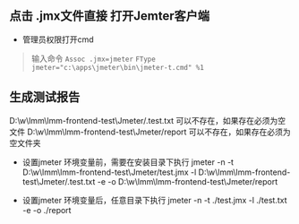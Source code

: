 
## 点击 .jmx文件直接 打开Jemter客户端 
- 管理员权限打开cmd
> 输入命令 `Assoc .jmx=jmeter`
> `FType jmeter="c:\apps\jmeter\bin\jmeter-t.cmd" %1`


## 生成测试报告
D:\w\lmm\lmm-frontend-test\Jmeter/.test.txt  可以不存在，如果存在必须为空文件
D:\w\lmm\lmm-frontend-test\Jmeter/report     可以不存在，如果存在必须为空文件夹

- 设置jmeter 环境变量前，需要在安装目录下执行
jmeter -n -t D:\w\lmm\lmm-frontend-test\Jmeter/test.jmx -l D:\w\lmm\lmm-frontend-test\Jmeter/.test.txt -e -o D:\w\lmm\lmm-frontend-test\Jmeter/report

- 设置jmeter 环境变量后，任意目录下执行
jmeter -n -t ./test.jmx -l ./test.txt -e -o ./report




